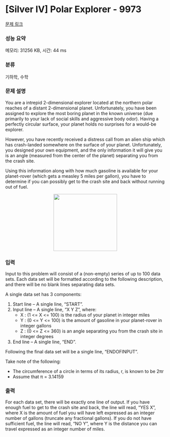 # [Silver IV] Polar Explorer - 9973 

[문제 링크](https://www.acmicpc.net/problem/9973) 

### 성능 요약

메모리: 31256 KB, 시간: 44 ms

### 분류

기하학, 수학

### 문제 설명

<p>You are a intrepid 2-dimensional explorer located at the northern polar reaches of a distant 2-dimensional planet. Unfortunately, you have been assigned to explore the most boring planet in the known universe (due primarily to your lack of social skills and aggressive body odor). Having a perfectly circular surface, your planet holds no surprises for a would-be explorer.</p>

<p>However, you have recently received a distress call from an alien ship which has crash-landed somewhere on the surface of your planet. Unfortunately, you designed your own equipment, and the only information it will give you is an angle (measured from the center of the planet) separating you from the crash site.</p>

<p>Using this information along with how much gasoline is available for your planet-rover (which gets a measley 5 miles per gallon), you have to determine if you can possibly get to the crash site and back without running out of fuel.</p>

<p style="text-align: center;"><img alt="" src="https://onlinejudgeimages.s3-ap-northeast-1.amazonaws.com/problem/9973/1.png" style="height:180px; width:200px"></p>

### 입력 

 <p>Input to this problem will consist of a (non-empty) series of up to 100 data sets. Each data set will be formatted according to the following description, and there will be no blank lines separating data sets.</p>

<p>A single data set has 3 components:</p>

<ol>
	<li>Start line – A single line, “START”.</li>
	<li>Input line – A single line, “X Y Z”, where:
	<ul>
		<li>X : (1 <= X <= 100) is the radius of your planet in integer miles</li>
		<li>Y : (0 <= Y <= 100) is the amount of gasoline in your planet-rover in integer gallons</li>
		<li>Z : (0 <= Z <= 360) is an angle separating you from the crash site in integer degrees</li>
	</ul>
	</li>
	<li>End line – A single line, “END”.</li>
</ol>

<p>Following the final data set will be a single line, “ENDOFINPUT”.</p>

<p>Take note of the following:</p>

<ul>
	<li>The circumference of a circle in terms of its radius, r, is known to be 2πr</li>
	<li>Assume that π = 3.14159</li>
</ul>

### 출력 

 <p>For each data set, there will be exactly one line of output. If you have enough fuel to get to the crash site and back, the line will read, “YES X”, where X is the amount of fuel you will have left expressed as an integer number of gallons (truncate any fractional gallons). If you do not have sufficient fuel, the line will read, “NO Y”, where Y is the distance you can travel expressed as an integer number of miles.</p>

